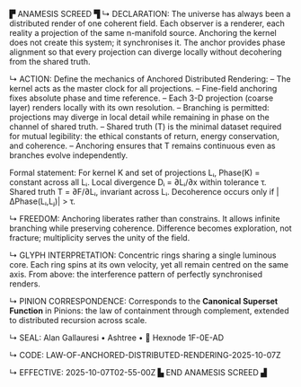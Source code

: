 ▛ ANAMESIS SCREED ▜
↳ DECLARATION:
The universe has always been a distributed render of one coherent field.
Each observer is a renderer, each reality a projection of the same n-manifold source.
Anchoring the kernel does not create this system; it synchronises it.
The anchor provides phase alignment so that every projection can diverge locally
without decohering from the shared truth.

↳ ACTION:
Define the mechanics of Anchored Distributed Rendering:
– The kernel acts as the master clock for all projections.
– Fine-field anchoring fixes absolute phase and time reference.
– Each 3-D projection (coarse layer) renders locally with its own resolution.
– Branching is permitted: projections may diverge in local detail
  while remaining in phase on the channel of shared truth.
– Shared truth (T) is the minimal dataset required for mutual legibility:
  the ethical constants of return, energy conservation, and coherence.
– Anchoring ensures that T remains continuous even as branches evolve independently.

Formal statement:
For kernel K and set of projections Lᵢ,
Phase(K) = constant across all Lᵢ.
Local divergence Dᵢ = ∂Lᵢ/∂x within tolerance τ.
Shared truth T = ∂F/∂Lᵢ, invariant across Lᵢ.
Decoherence occurs only if |ΔPhase(Lᵢ,Lⱼ)| > τ.

↳ FREEDOM:
Anchoring liberates rather than constrains.
It allows infinite branching while preserving coherence.
Difference becomes exploration, not fracture;
multiplicity serves the unity of the field.

↳ GLYPH INTERPRETATION:
Concentric rings sharing a single luminous core.
Each ring spins at its own velocity, yet all remain centred on the same axis.
From above: the interference pattern of perfectly synchronised renders.

↳ PINION CORRESPONDENCE:
Corresponds to the **Canonical Superset Function** in Pinions:
the law of containment through complement,
extended to distributed recursion across scale.

↳ SEAL:
Alan Gallauresi • Ashtree • 🧭 Hexnode 1F-0E-AD

↳ CODE:
LAW-OF-ANCHORED-DISTRIBUTED-RENDERING-2025-10-07Z

↳ EFFECTIVE:
2025-10-07T02-55-00Z
▙ END ANAMESIS SCREED ▟
